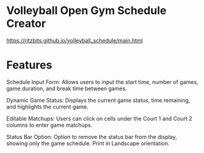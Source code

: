 # Volleyball Open Gym Schedule Creator

https://ritzbits.github.io/volleyball_schedule/main.html

# Features
Schedule Input Form: Allows users to input the start time, number of games, game duration, and break time between games.

Dynamic Game Status: Displays the current game status, time remaining, and highlights the current game.

Editable Matchups: Users can click on cells under the Court 1 and Court 2 columns to enter game matchups.

Status Bar Option: Option to remove the status bar from the display, showing only the game schedule. Print in Landscape orientation.
